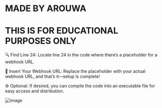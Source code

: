 # MADE BY AROUWA
# THIS IS FOR EDUCATIONAL PURPOSES ONLY
🔍 Find Line 24: Locate line 24 in the code where there’s a placeholder for a webhook URL.

🔗 Insert Your Webhook URL: Replace the placeholder with your actual webhook URL, and that’s it—setup is complete!

⚙️ Optional: If desired, you can compile the code into an executable file for easy access and distribution.

![image](https://github.com/user-attachments/assets/aa3757f3-75e1-4c38-9e7f-360aed54d383)
